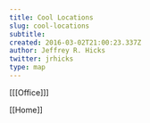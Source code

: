 ```yaml
---
title: Cool Locations
slug: cool-locations
subtitle:
created: 2016-03-02T21:00:23.337Z
author: Jeffrey R. Hicks
twitter: jrhicks
type: map
---
```


[[[Office]]]

[[Home]]
